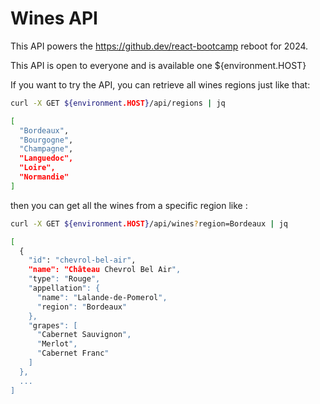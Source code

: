 # Wines API

This API powers the https://github.dev/react-bootcamp reboot for 2024. 

This API is open to everyone and is available one ${environment.HOST}

If you want to try the API, you can retrieve all wines regions just like that:

```sh
curl -X GET ${environment.HOST}/api/regions | jq

[
  "Bordeaux",
  "Bourgogne",
  "Champagne",
  "Languedoc",
  "Loire",
  "Normandie"
]
```

then you can get all the wines from a specific region like :

```sh
curl -X GET ${environment.HOST}/api/wines?region=Bordeaux | jq

[
  {
    "id": "chevrol-bel-air",
    "name": "Château Chevrol Bel Air",
    "type": "Rouge",
    "appellation": {
      "name": "Lalande-de-Pomerol",
      "region": "Bordeaux"
    },
    "grapes": [
      "Cabernet Sauvignon",
      "Merlot",
      "Cabernet Franc"
    ]
  },
  ...
]
```